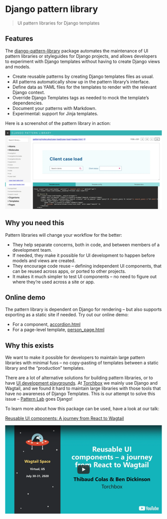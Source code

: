 # Django pattern library

> UI pattern libraries for Django templates

## Features

The [django-pattern-library](https://pypi.org/project/django-pattern-library/) package automates the maintenance of UI pattern libraries or styleguides for Django projects, and allows developers to experiment with Django templates without having to create Django views and models.

- Create reusable patterns by creating Django templates files as usual.
- All patterns automatically show up in the pattern library’s interface.
- Define data as YAML files for the templates to render with the relevant Django context.
- Override Django Templates tags as needed to mock the template’s dependencies.
- Document your patterns with Markdown.
- Experimental: support for Jinja templates.

Here is a screenshot of the pattern library in action:

[![Screenshot of the pattern library UI, with navigation, pattern rendering, and configuration](images/pattern-library-screenshot.webp)](images/pattern-library-screenshot.webp)

## Why you need this

Pattern libraries will change your workflow for the better:

- They help separate concerns, both in code, and between members of a development team.
- If needed, they make it possible for UI development to happen before models and views are created.
- They encourage code reuse – defining independent UI components, that can be reused across apps, or ported to other projects.
- It makes it much simpler to test UI components – no need to figure out where they’re used across a site or app.

## Online demo

The pattern library is dependent on Django for rendering – but also supports exporting as a static site if needed. Try out our online demo:

- For a component, [accordion.html](https://torchbox.github.io/django-pattern-library/demo/pattern/patterns/molecules/accordion/accordion.html)
- For a page-level template, [person_page.html](https://torchbox.github.io/django-pattern-library/demo/pattern/patterns/pages/people/person_page.html)

## Why this exists

We want to make it possible for developers to maintain large pattern libraries with minimal fuss – no copy-pasting of templates between a static library and the “production” templates.

There are a lot of alternative solutions for building pattern libraries, or to have [UI development playgrounds](https://www.componentdriven.org/).
At [Torchbox](https://torchbox.com/) we mainly use Django and Wagtail, and we found it hard to maintain large libraries with those tools that have no awareness of Django Templates.
This is our attempt to solve this issue – [Pattern Lab](http://patternlab.io/) goes Django!

To learn more about how this package can be used, have a look at our talk:

[Reusable UI components: A journey from React to Wagtail](https://www.youtube.com/watch?v=isrOufI7TKc)

[![Reusable UI components: A journey from React to Wagtail](images/pattern-library-talk-youtube.webp)](https://www.youtube.com/watch?v=isrOufI7TKc)
